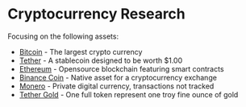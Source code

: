 # Cryptocurrency Research

Focusing on the following assets:
- [Bitcoin](https://bitcoin.org/en/) - The largest crypto currency
- [Tether](https://tether.to/) - A stablecoin designed to be worth $1.00
- [Ethereum](https://ethereum.org/en/) - Opensource blockchain featuring smart contracts
- [Binance Coin](https://www.binance.com/en/bnb) - Native asset for a cryptocurrency exchange
- [Monero](https://www.getmonero.org/) - Private digital currency, transactions not tracked
- [Tether Gold](https://gold.tether.to/) - One full token represent one troy fine ounce of gold
